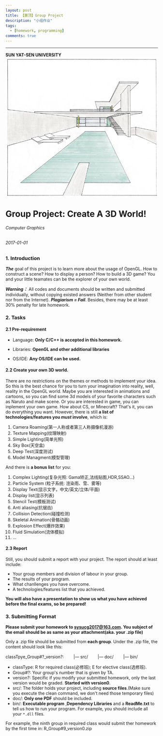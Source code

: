 ```yaml
---
layout: post
title: 【置顶】Group Project
description: "小组作业"
tags:
  - [homework, programming]
comments: true
---
```


_ _ _
**SUN YAT-SEN UNIVERSITY**
<img src="/images/cover.jpg" style="text-align: center;clear: both;display: block;margin: auto;">


# Group Project: Create A 3D World!
###### Computer Graphics
###### 2017-01-01

### 1. Introduction
***The*** goal of this project is to learn more about the usage of OpenGL. How to construct a scene? How to display a person? How to build a 3D game? You and your little teamates can be the explorer of your own world.

***Warning：*** All codes and documents should be written and submitted individually, without copying existed answers (Neither from other student nor from the Internet). ***Plagiarism = Fail***. Besides, there may be at least 30% penalty for late homework.

### 2. Tasks

#### 2.1 Pre-requirement

- Language: **Only C/C++ is accepted in this homework.**

- Libraries: **OpenGL and other additional libraries**

- OS/IDE: **Any OS/IDE can be used.**

#### 2.2 Create your own 3D world.
There are no restrictions on the themes or methods to implement your idea. So this is the best chance for you to turn your imagination into reality, well, reality in the OpenGL world.
Maybe you are interested in animations and cartoons, so you can find some 3d models of your favorite characters such as Naruto and make scene. Or you are interested in game, you can inplement your own game. How about CS, or Minecraft? That's it, you can do everything you want.
However, there is still **a list of technologies/features you *must* involve**, which is:
1. Camera Roaming(第一人称或者第三人称摄像机漫游)
1. Texture Mapping(纹理映射)
1. Simple Lighting(简单光照)
1. Sky Box(天空盒)
1. Deep Test(深度测试)
1. Model Managment(模型管理)

And there is **a bonus list** for you:
1. Complex Lighting(复杂光照: Gama矫正,法线贴图,HDR,SSAO...)
1. Particle System (粒子系统: 渲染⾬、雪、雾等)
1. Display Text(显示文字，中文/英文/立体/平面)
1. Display list(显示列表)
1. Stencil Test(模板测试)
1. Anti aliasing(抗锯齿)
1. Collision Detection(碰撞检测)
1. Skeletal Animation(骨骼动画)
1. Explosion Effect(爆炸效果)
1. Fluid Simulation(流体模拟)
1. ...
 
#### 2.3 Report

Still, you should submit a report with your project. The report should at least include:
- Your group members and division of labour in your group.
- The results of your program.
- What chanllenges you have overcome.
- A technologies/features list that you achieved.

**You will also have a presentation to show us what you have achieved before the final exams, so be prepared!**

### 3. Submitting Format

**Please submit your homework to sysucg2017@163.com. You subject of the email should be as same as your attachment(aka. your .zip file)**

Only a .zip file should be submitted from **each group**. Under the .zip file, the content should look like this:

classTpye\_Group#?\_version?:
　　|— src/
　　|— doc/
　　|— bin/

- classType: R for required class(必修班); E for elective class(选修班).
- Group#?: Your group's number that is given by TA.
- version?: Specific if you modify your submitted homework, only the last version would be graded. **Started with version0**.
- src/: The folder holds your project, including **source files**.(Make sure you execute the clean command, we don't need those temporary files)
- doc/: **Only one PDF** should be included.
- bin/: **Executable program** ,**Dependency Libraries** and a **ReadMe.txt** to tell us how to run your program. For example, you should include all your `*.dll` files.

For example, the ninth group in required class would submit ther homework by the first time in:
R\_Group#9\_version0.zip
